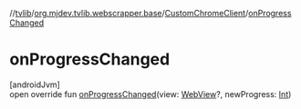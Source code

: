 //[tvlib](../../../index.md)/[org.mjdev.tvlib.webscrapper.base](../index.md)/[CustomChromeClient](index.md)/[onProgressChanged](on-progress-changed.md)

# onProgressChanged

[androidJvm]\
open override fun [onProgressChanged](on-progress-changed.md)(view: [WebView](https://developer.android.com/reference/kotlin/android/webkit/WebView.html)?, newProgress: [Int](https://kotlinlang.org/api/latest/jvm/stdlib/kotlin/-int/index.html))
